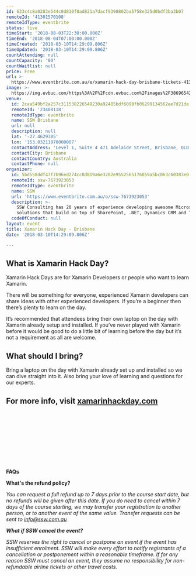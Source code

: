 ```yaml
---
id: 633c4c8a0283e544c0d810f0ad821a7dacf9398802ba5758e325d0bdf3ba3b07
remoteId: '41301570108'
remoteIdType: eventbrite
status: live
timeStart: '2018-08-03T22:30:00.000Z'
timeEnd: '2018-08-04T07:00:00.000Z'
timeCreated: '2018-03-10T14:29:09.806Z'
timeUpdated: '2018-03-10T14:29:09.806Z'
countAttending: null
countCapacity: '80'
countWaitlist: null
price: Free
url: >-
  https://www.eventbrite.com.au/e/xamarin-hack-day-brisbane-tickets-41301570108?aff=ebapi
image: >-
  https://img.evbuc.com/https%3A%2F%2Fcdn.evbuc.com%2Fimages%2F38696542%2F55525066651%2F1%2Foriginal.jpg?s=92d5d9fbb61aca5bdb1f592a84a613d4
venue:
  id: 2caa549bf2a257c311538226549230a92485bdf6098fb06299134562ee7d21de
  remoteId: '23408118'
  remoteIdType: eventbrite
  name: SSW Brisbane
  url: null
  description: null
  lat: '-27.4629385'
  lon: '153.03211970000007'
  contactAddress: 'Level 1, Suite 4 471 Adelaide Street, Brisbane, QLD 4000'
  contactCity: Brisbane
  contactCountry: Australia
  contactPhone: null
organizer:
  id: 5bd558ddf47f7b96ed274cc8d819a6e3202e9552565176059a5bc063c60383e0
  remoteId: ssw-7673923053
  remoteIdType: eventbrite
  name: SSW
  url: 'https://www.eventbrite.com.au/o/ssw-7673923053'
  description: >-
    SSW Consulting has 20 years of experience developing awesome Microsoft
    solutions that build on top of SharePoint, .NET, Dynamics CRM and TFS.\u00a0
  codeOfConduct: null
layout: event
title: Xamarin Hack Day - Brisbane
date: '2018-03-10T14:29:09.806Z'

---
```

<H2>What is Xamarin Hack Day?</H2>
<P>Xamarin Hack Days are for Xamarin Developers or people who want to learn Xamarin.</P>
<P>There will be something for everyone, experienced Xamarin developers can share ideas with other experienced developers. If you’re a beginner then there’s plenty to learn on the day.</P>
<P>It’s recommended that attendees bring their own laptop on the day with Xamarin already setup and installed. If you’ve never played with Xamarin before it would be good to do a little bit of learning before the day but it’s not a requirement as all are welcome.</P>
<H2>What should I bring?</H2>
<P>Bring a laptop on the day with Xamarin already set up and installed so we can dive straight into it. Also bring your love of learning and questions for our experts.</P>
<H2>For more info, visit <A HREF="http://xamarinhackday.com/" TARGET="_blank" REL="noreferrer noopener nofollow noopener noreferrer nofollow">xamarinhackday.com</A></H2>
<P><BR></P>
<P><BR></P>
<P><BR></P>
<P><BR></P>
<P><BR></P>
<P><STRONG>FAQs</STRONG></P>
<P><STRONG>What's the refund policy?</STRONG></P>
<P><EM><EM>You can request a full refund up to 7 days prior to the course start date, but no refunds will be given after this date. If you do need to cancel within 7 days of the course starting, we may transfer your registration to another person, or to another event of the same value. Transfer requests can be sent to <A HREF="mailto:info@ssw.com.au" TARGET="_blank" REL="noreferrer noopener nofollow noopener noreferrer nofollow">info@ssw.com.au</A></EM></EM></P>
<P><EM><STRONG>What if SSW cancel the event?</STRONG></EM></P>
<P><EM>SSW reserves the right to cancel or postpone an event if the event has insufficient enrolment. SSW will make every effort to notify registrants of a cancellation or postponement within a reasonable timeframe. If for any reason SSW must cancel an event, they assume no responsibility for non-refundable airline tickets or other travel costs.</EM></P>
